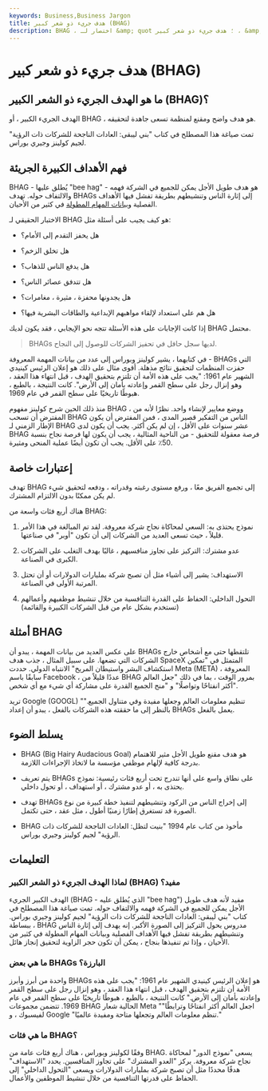 ```yaml
---
keywords: Business,Business Jargon
title: هدف جريء ذو شعر كبير (BHAG)
description: BHAG ، اختصار لـ &amp; quot ؛ هدف جريء ذو شعر كبير ، &amp; quot؛ يشير إلى هدف مقنع تسعى المنظمة للعمل من أجله من خلال إلهام موظفيها.
---
```


# هدف جريء ذو شعر كبير (BHAG)
## ما هو الهدف الجريء ذو الشعر الكبير (BHAG)؟

الهدف الجريء الكبير ، أو BHAG ، هو هدف واضح ومقنع لمنظمة تسعى جاهدة لتحقيقه.

تمت صياغة هذا المصطلح في كتاب "بني ليبقى: العادات الناجحة للشركات ذات الرؤية" لجيم كولينز وجيري بوراس.

## فهم الأهداف الكبيرة الجريئة

BHAG - يُطلق عليها "bee hag" - هو هدف طويل الأجل يمكن للجميع في الشركة فهمه والالتفاف حوله. تهدف BHAGs إلى إثارة الناس وتنشيطهم بطريقة تفشل فيها الأهداف الفصلية [وبيانات المهام المطولة](/missionstatement) في كثير من الأحيان.

الاختبار الحقيقي لـ BHAG هو كيف يجيب على أسئلة مثل:

- هل يحفز التقدم إلى الأمام؟

- هل تخلق الزخم؟

- هل يدفع الناس للذهاب؟

- هل تتدفق عصائر الناس؟

- هل يجدونها محفزة ، مثيرة ، مغامرات؟

- هل هم على استعداد لإلقاء مواهبهم الإبداعية والطاقات البشرية فيها؟

إذا كانت الإجابات على هذه الأسئلة تتجه نحو الإيجابي ، فقد يكون لديك BHAG محتمل.

> BHAGs لديها سجل حافل في تحفيز الشركات للوصول إلى النجاح.

>

في كتابهما ، يشير كولينز وبوراس إلى عدد من بيانات المهمة المعروفة - BHAGs التي حفزت المنظمات لتحقيق نتائج مذهلة. أقوى مثال على ذلك هو إعلان الرئيس كينيدي الشهير عام 1961: "يجب على هذه الأمة أن تلتزم بتحقيق الهدف ، قبل انتهاء هذا العقد ، وهو إنزال رجل على سطح القمر وإعادته بأمان إلى الأرض". كانت النتيجة ، بالطبع ، هبوطًا تاريخيًا على سطح القمر في عام 1969.

منذ ذلك الحين شرح كولينز مفهوم BHAG ، ووضع معايير لإنشاء واحد. نظرًا لأنه من المفترض أن تسحب BHAG الناس من التفكير قصير المدى ، فمن المفترض أن يكون الإطار الزمني لـ BHAG عشر سنوات على الأقل ، إن لم يكن أكثر. يجب أن يكون لدى BHAG فرصة معقولة للتحقيق - من الناحية المثالية ، يجب أن يكون لها فرصة نجاح بنسبة 50٪ على الأقل. يجب أن تكون أيضًا عملية المنحى ومثيرة.

## إعتبارات خاصة

تهدف BHAG إلى تجميع الفريق معًا ، ورفع مستوى رغبته وقدراته ، ودفعه لتحقيق شيء لم يكن ممكنًا بدون الالتزام المشترك.

هناك أربع فئات واسعة من BHAG:

1. نموذج يحتذى به: السعي لمحاكاة نجاح شركة معروفة. لقد تم المبالغة في هذا الأمر قليلاً ، حيث تسعى العديد من الشركات إلى أن تكون "أوبر" في صناعتها.

1. عدو مشترك: التركيز على تجاوز منافسيهم ، غالبًا بهدف التغلب على الشركات الكبرى في الصناعة.

1. الاستهداف: يشير إلى أشياء مثل أن تصبح شركة بمليارات الدولارات أو أن تحتل المرتبة الأولى في الصناعة.

1. التحول الداخلي: الحفاظ على القدرة التنافسية من خلال تنشيط موظفيهم وأعمالهم (تستخدم بشكل عام من قبل الشركات الكبيرة والقائمة)

## أمثلة BHAG

على عكس العديد من بيانات المهمة ، يبدو أن BHAGs تلتقطها حتى مع أشخاص خارج الشركات التي تضعها. على سبيل المثال ، جذب هدف SpaceX المتمثل في "تمكين استكشاف البشر واستيطان المريخ" الانتباه الدولي. حددت Meta (META) ، المعروفة سابقًا باسم Facebook ، عددًا قليلاً من BHAG بمرور الوقت ، بما في ذلك "جعل العالم أكثر انفتاحًا وتواصلًا" و "منح الجميع القدرة على مشاركة أي شيء مع أي شخص".

تريد Google (GOOGL) "تنظيم معلومات العالم وجعلها مفيدة وفي متناول الجميع." بالنظر إلى ما حققته هذه الشركات بالفعل ، يبدو أن إعداد BHAGs يعمل بالفعل.

## يسلط الضوء

- BHAG (Big Hairy Audacious Goal) هو هدف مقنع طويل الأجل مثير للاهتمام بدرجة كافية لإلهام موظفي مؤسسة ما لاتخاذ الإجراءات اللازمة.

- يتم تعريف BHAGs على نطاق واسع على أنها تندرج تحت أربع فئات رئيسية: نموذج يحتذى به ، أو عدو مشترك ، أو استهداف ، أو تحول داخلي.

- تهدف BHAGs إلى إخراج الناس من الركود وتنشيطهم لتنفيذ خطة كبيرة من نوع الصورة قد تستغرق إطارًا زمنيًا أطول ، مثل عقد ، حتى تكتمل.

- BHAG مأخوذ من كتاب عام 1994 "بنيت لتظل: العادات الناجحة للشركات ذات الرؤية" لجيم كولينز وجيري بوراس.

## التعليمات

### لماذا الهدف الجريء ذو الشعر الكبير (BHAG) مفيد؟

الهدف الكبير الجريء (BHAG - الذي يُطلق عليه "bee hag") مفيد لأنه هدف طويل الأجل يمكن للجميع في الشركة فهمه والالتفاف حوله. تمت صياغة هذا المصطلح في كتاب "بني ليبقى: العادات الناجحة للشركات ذات الرؤية" لجيم كولينز وجيري بوراس. ببساطة ، BHAG مدروس يحول التركيز إلى الصورة الأكبر. إنه يهدف إلى إثارة الناس وتنشيطهم بطريقة تفشل فيها الأهداف الفصلية وبيانات المهام المطولة في كثير من الأحيان ، وإذا تم تنفيذها بنجاح ، يمكن أن تكون حجر الزاوية لتحقيق إنجاز هائل.

### ما هي بعض BHAGs البارزة؟

واحدة من أبرز وأبرز BHAGs هو إعلان الرئيس كينيدي الشهير عام 1961: "يجب على هذه الأمة أن تلتزم بتحقيق الهدف ، قبل انتهاء هذا العقد ، وهو إنزال رجل على سطح القمر وإعادته بأمان إلى الأرض." كانت النتيجة ، بالطبع ، هبوطًا تاريخيًا على سطح القمر في عام 1969. تتضمن مجموعات BHAG الحالية شعار Meta "اجعل العالم أكثر انفتاحًا وترابطًا" لفيسبوك ، و Google "تنظم معلومات العالم وتجعلها متاحة ومفيدة عالميًا."

### ما هي فئات BHAG؟

وفقًا لكولينز وبوراس ، هناك أربع فئات عامة من BHAG. يسعى "نموذج الدور" لمحاكاة نجاح شركة معروفة. يركز "العدو المشترك" على تجاوز المنافسين. يحدد "الاستهداف" هدفًا محددًا مثل أن تصبح شركة بمليارات الدولارات ويسعى "التحول الداخلي" إلى الحفاظ على قدرتها التنافسية من خلال تنشيط الموظفين والأعمال.

